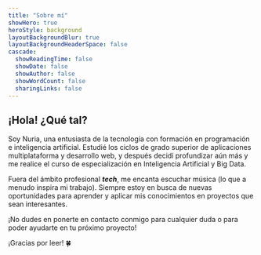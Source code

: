 ```yaml
---
title: "Sobre mí"
showHero: true
heroStyle: background
layoutBackgroundBlur: true
layoutBackgroundHeaderSpace: false
cascade:
  showReadingTime: false
  showDate: false
  showAuthor: false
  showWordCount: false
  sharingLinks: false  
---
```

## ¡Hola! ¿Qué tal?

Soy Nuria, una entusiasta de la tecnología con formación en programación e inteligencia artificial. Estudié los ciclos de grado superior de aplicaciones multiplataforma y desarrollo web, y después decidí profundizar aún más y me realice el curso de especialización en Inteligencia Artificial y Big Data. 

Fuera del ámbito profesional **_tech_**, me encanta escuchar música (lo que a menudo inspira mi trabajo). Siempre estoy en busca de nuevas oportunidades para aprender y aplicar mis conocimientos en proyectos que sean interesantes.

¡No dudes en ponerte en contacto conmigo para cualquier duda o para poder ayudarte en tu próximo proyecto! 

¡Gracias por leer! 🍀 